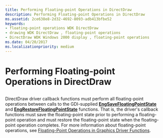 ```yaml
---
title: Performing Floating-point Operations in DirectDraw
description: Performing Floating-point Operations in DirectDraw
ms.assetid: 2ce638e8-2d32-4692-8093-adb413bfbe52
keywords:
- floating-point operations WDK DirectDraw
- drawing WDK DirectDraw , floating-point operations
- DirectDraw WDK Windows 2000 display , floating-point operations
ms.date: 04/20/2017
ms.localizationpriority: medium
---
```


# Performing Floating-point Operations in DirectDraw


## <span id="ddk_performing_floating_point_operations_in_directdraw_gg"></span><span id="DDK_PERFORMING_FLOATING_POINT_OPERATIONS_IN_DIRECTDRAW_GG"></span>


DirectDraw driver callback functions must perform all floating-point operations between calls to the GDI-supplied [**EngSaveFloatingPointState**](https://msdn.microsoft.com/library/windows/hardware/ff565010) and [**EngRestoreFloatingPointState**](https://msdn.microsoft.com/library/windows/hardware/ff565006) functions. That is, the driver's callback functions must save the floating-point state prior to performing a floating-point operation and must restore the floating-point state when the floating-point operation completes. For more information about floating-point operations, see [Floating-Point Operations in Graphics Driver Functions](floating-point-operations-in-graphics-driver-functions.md).

 

 





